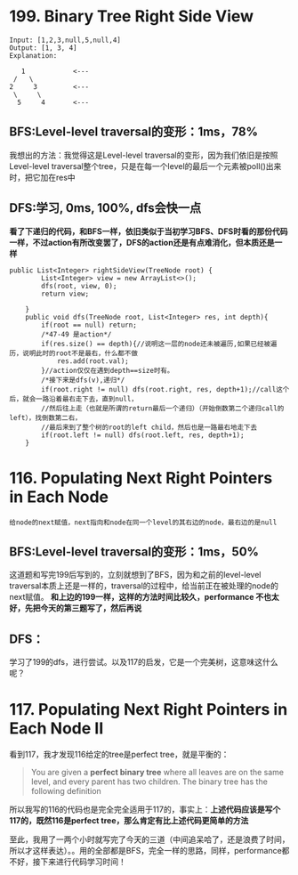 # 199. Binary Tree Right Side View
```
Input: [1,2,3,null,5,null,4]
Output: [1, 3, 4]
Explanation:

   1            <---
 /   \
2     3         <---
 \     \
  5     4       <---
  ```
  
## BFS:Level-level traversal的变形：1ms，78%
我想出的方法：我觉得这是Level-level traversal的变形，因为我们依旧是按照Level-level traversal整个tree，只是在每一个level的最后一个元素被poll()出来时，把它加在res中

## DFS:学习, 0ms, 100%, dfs会快一点
**看了下递归的代码，和BFS一样，依旧类似于当初学习BFS、DFS时看的那份代码一样，不过action有所改变罢了，DFS的action还是有点难消化，但本质还是一样**
```
public List<Integer> rightSideView(TreeNode root) {
        List<Integer> view = new ArrayList<>();
        dfs(root, view, 0);
        return view;
        
    }
    public void dfs(TreeNode root, List<Integer> res, int depth){
        if(root == null) return;
        /*47-49 是action*/
        if(res.size() == depth){//说明这一层的node还未被遍历,如果已经被遍历，说明此时的root不是最右，什么都不做
            res.add(root.val);
        }//action仅仅在遇到depth==size时有。
        /*接下来是dfs(v),递归*/
        if(root.right != null) dfs(root.right, res, depth+1);//call这个后，就会一路沿着最右走下去，直到null，
        //然后往上走（也就是所谓的return最后一个递归）（开始倒数第二个递归call的left），找倒数第二右，
        //最后来到了整个树的root的left child，然后也是一路最右地走下去
        if(root.left != null) dfs(root.left, res, depth+1);
    }
```
# 116. Populating Next Right Pointers in Each Node
```
给node的next赋值，next指向和node在同一个level的其右边的node，最右边的是null
```
## BFS:Level-level traversal的变形：1ms，50%
这道题和写完199后写到的，立刻就想到了BFS，因为和之前的level-level traversal本质上还是一样的，traversal的过程中，给当前正在被处理的node的next赋值。
**和上边的199一样，这样的方法时间比较久，performance 不也太好，先把今天的第三题写了，然后再说**

## DFS：
学习了199的dfs，进行尝试。以及117的启发，它是一个完美树，这意味这什么呢？


# 117. Populating Next Right Pointers in Each Node II
看到117，我才发现116给定的tree是perfect tree，就是平衡的：
>You are given a **perfect binary tree** where all leaves are on the same level, and every parent has two children. The binary tree has the following definition

所以我写的116的代码也是完全完全适用于117的，事实上：**上述代码应该是写个117的，既然116是perfect tree，那么肯定有比上述代码更简单的方法**

至此，我用了一两个小时就写完了今天的三道（中间追呆哈了，还是浪费了时间，所以才这样表达）。。用的全部都是BFS，完全一样的思路，同样，performance都不好，接下来进行代码学习时间！



